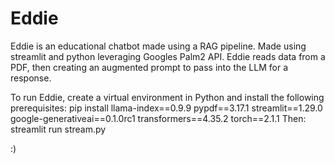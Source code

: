 # Eddie
Eddie is an educational chatbot made using a RAG pipeline. 
Made using streamlit and python leveraging Googles Palm2 API. 
Eddie reads data from a PDF, then creating an augmented prompt to pass into the LLM for a response.

To run Eddie, create a virtual environment in Python and install the following prerequisites:
  pip install llama-index==0.9.9 pypdf==3.17.1 streamlit==1.29.0 google-generativeai==0.1.0rc1 transformers==4.35.2 torch==2.1.1
Then:
  streamlit run stream.py
  
:) 
